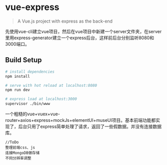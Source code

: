 # vue-express

> A Vue.js project with express as the back-end

先使用vue-cli建立vue项目，然后在vue项目中新建一个server文件夹，在server里用express-generator建立一个express后台，这样前后台分别监听8080和3000端口。

## Build Setup

``` bash
# install dependencies
npm install

# serve with hot reload at localhost:8080
npm run dev

# express load at localhost:3000
supervisor ./bin/www
```
一个粗糙的vue+vuex+vue-router+axios+express+mockJs+elementUI+museUI项目。基本前端功能都实现了，后台只用了express简单处理了请求，返回了一些假数据。并没有连接数据库。

```
//ToDo
整理前端css、js
连接MongoDB做存储
不同分辨率调整
```
